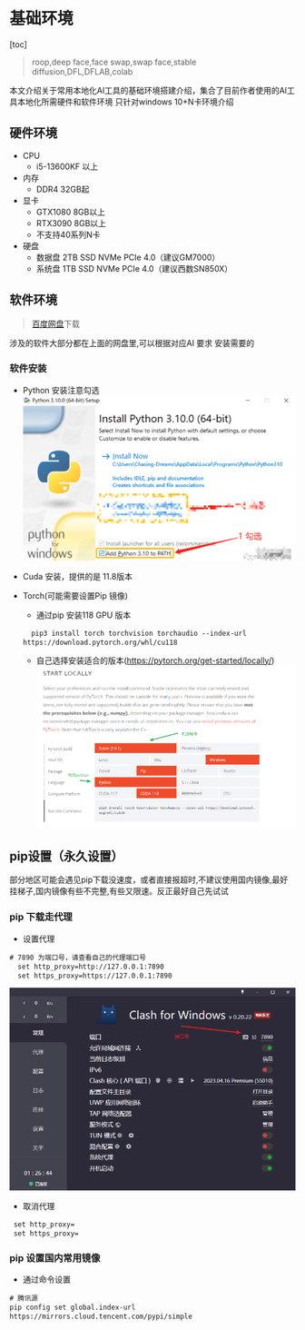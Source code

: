 # 基础环境
[toc]
>roop,deep face,face swap,swap face,stable diffusion,DFL,DFLAB,colab

本文介绍关于常用本地化AI工具的基础环境搭建介绍，集合了目前作者使用的AI工具本地化所需硬件和软件环境
只针对windows 10+N卡环境介绍
## 硬件环境
- CPU
    - i5-13600KF 以上
- 内存
    - DDR4  32GB起
- 显卡
    - GTX1080 8GB以上
    - RTX3090 8GB以上
    - 不支持40系列N卡
- 硬盘
    - 数据盘 2TB SSD NVMe PCIe 4.0（建议GM7000）
    - 系统盘 1TB SSD NVMe PCIe 4.0（建议西数SN850X）

## 软件环境

>[百度网盘](https://pan.baidu.com/s/1x0DNoze8OdZhJQMsfQmVAg?pwd=59bi )下载

涉及的软件大部分都在上面的网盘里,可以根据对应AI 要求 安装需要的

### 软件安装

-   Python 安装注意勾选
![](.基础环境_images/1bdcdba6.png)
- Cuda 安装，提供的是 11.8版本

- Torch(可能需要设置Pip 镜像)
  - 通过pip 安装118 GPU 版本
  ```shell
    pip3 install torch torchvision torchaudio --index-url https://download.pytorch.org/whl/cu118
  ```
  - 自己选择安装适合的版本(https://pytorch.org/get-started/locally/)
  ![](.基础环境_images/ec1687d0.png)

## pip设置（永久设置）
部分地区可能会遇见pip下载没速度，或者直接报超时,不建议使用国内镜像,最好挂梯子,国内镜像有些不完整,有些又限速。反正最好自己先试试

### pip 下载走代理
- 设置代理
```shell
# 7890 为端口号，请查看自己的代理端口号
  set http_proxy=http://127.0.0.1:7890
  set https_proxy=https://127.0.0.1:7890 
```
![](.基础环境_images/0a24a59b.png)

- 取消代理
```shell
 set http_proxy=
 set https_proxy=
```
### pip 设置国内常用镜像

- 通过命令设置
```shell
# 腾讯源
pip config set global.index-url https://mirrors.cloud.tencent.com/pypi/simple

```




